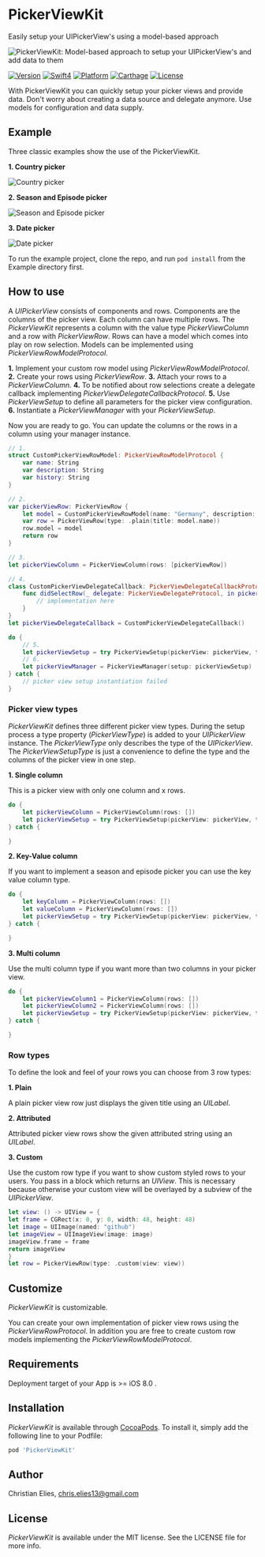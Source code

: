 # PickerViewKit

Easily setup your UIPickerView's using a model-based approach

![PickerViewKit: Model-based approach to setup your UIPickerView's and add data to them](https://github.com/crelies/PickerViewKit/blob/develop/docs/picker.png)

[![Version](https://img.shields.io/badge/version-Coming_soon-green.svg?longCache=true&style=flat-square)](http://cocoapods.org/pods/PickerViewKit)
[![Swift4](https://img.shields.io/badge/swift4-compatible-orange.svg?longCache=true&style=flat-square)](https://developer.apple.com/swift)
[![Platform](https://img.shields.io/badge/platform-iOS-lightgrey.svg?longCache=true&style=flat-square)](https://www.apple.com/de/ios)
[![Carthage](https://img.shields.io/badge/carthage-compatible-green.svg?longCache=true&style=flat-square)](https://github.com/Carthage/Carthage)
[![License](https://img.shields.io/badge/license-MIT-lightgrey.svg?longCache=true&style=flat-square)](https://en.wikipedia.org/wiki/MIT_License)

With PickerViewKit you can quickly setup your picker views and provide data. Don't worry about creating a data source and delegate anymore. Use models for configuration and data supply.

## Example

Three classic examples show the use of the PickerViewKit.

**1. Country picker**

![Country picker](https://github.com/crelies/PickerViewKit/blob/develop/docs/country%20picker.gif)

**2. Season and Episode picker**

![Season and Episode picker](https://github.com/crelies/PickerViewKit/blob/develop/docs/season%20picker.gif)

**3. Date picker**

![Date picker](https://github.com/crelies/PickerViewKit/blob/develop/docs/date%20picker.gif)

To run the example project, clone the repo, and run `pod install` from the Example directory first.

## How to use

A *UIPickerView* consists of components and rows. Components are the columns of the picker view. Each column can have multiple rows.
The *PickerViewKit* represents a column with the value type *PickerViewColumn* and a row with *PickerViewRow*.
Rows can have a model which comes into play on row selection. Models can be implemented using *PickerViewRowModelProtocol*.

**1.** Implement your custom row model using *PickerViewRowModelProtocol*.
**2.** Create your rows using *PickerViewRow*.
**3.** Attach your rows to a *PickerViewColumn*.
**4.** To be notified about row selections create a delegate callback implementing *PickerViewDelegateCallbackProtocol*.
**5.** Use *PickerViewSetup* to define all parameters for the picker view configuration.
**6.** Instantiate a *PickerViewManager* with your *PickerViewSetup*.

Now you are ready to go. You can update the columns or the rows in a column using your manager instance.

```swift
// 1.
struct CustomPickerViewRowModel: PickerViewRowModelProtocol {
	var name: String
	var description: String
	var history: String
}

// 2.
var pickerViewRow: PickerViewRow {
	let model = CustomPickerViewRowModel(name: "Germany", description: "The Republic of Germany", history: "Germany has a long history ...")
	var row = PickerViewRow(type: .plain(title: model.name))
	row.model = model
	return row
}

// 3.
let pickerViewColumn = PickerViewColumn(rows: [pickerViewRow])

// 4.
class CustomPickerViewDelegateCallback: PickerViewDelegateCallbackProtocol {
	func didSelectRow(_ delegate: PickerViewDelegateProtocol, in pickerView: UIPickerView, row: PickerViewRowProtocol, rowModels: [PickerViewRowModelProtocol]?) {
		// implementation here
	}
}
let pickerViewDelegateCallback = CustomPickerViewDelegateCallback()

do {
	// 5.
	let pickerViewSetup = try PickerViewSetup(pickerView: pickerView, type: .single(column: pickerViewColumn), callback: pickerViewDelegateCallback)
	// 6.
	let pickerViewManager = PickerViewManager(setup: pickerViewSetup)
} catch {
	// picker view setup instantiation failed
}
```

### Picker view types ###

*PickerViewKit* defines three different picker view types. During the setup process a type property (*PickerViewType*) is added to your *UIPickerView* instance.
The *PickerViewType* only describes the type of the *UIPickerView*.
The *PickerViewSetupType* is just a convenience to define the type and the columns of the picker view in one step.

**1. Single column**

This is a picker view with only one column and x rows.

```swift
do {
	let pickerViewColumn = PickerViewColumn(rows: [])
	let pickerViewSetup = try PickerViewSetup(pickerView: pickerView, type: .single(column: pickerViewColumn))
} catch {

}
```

**2. Key-Value column**

If you want to implement a season and episode picker you can use the key value column type.

```swift
do {
	let keyColumn = PickerViewColumn(rows: [])
	let valueColumn = PickerViewColumn(rows: [])
	let pickerViewSetup = try PickerViewSetup(pickerView: pickerView, type: .keyValue(columns: [keyColumn, valueColumn]))
} catch {

}
```

**3. Multi column**

Use the multi column type if you want more than two columns in your picker view.

```swift
do {
	let pickerViewColumn1 = PickerViewColumn(rows: [])
	let pickerViewColumn2 = PickerViewColumn(rows: [])
	let pickerViewSetup = try PickerViewSetup(pickerView: pickerView, type: .multi(columns: [pickerViewColumn1, pickerViewColumn2]))
} catch {

}
```

### Row types ###

To define the look and feel of your rows you can choose from 3 row types:

**1. Plain**

A plain picker view row just displays the given title using an *UILabel*.

**2. Attributed**

Attributed picker view rows show the given attributed string using an *UILabel*.

**3. Custom**

Use the custom row type if you want to show custom styled rows to your users.
You pass in a block which returns an *UIView*. This is necessary because otherwise your custom view will be overlayed by a subview of the *UIPickerView*.

```swift
let view: () -> UIView = {
let frame = CGRect(x: 0, y: 0, width: 48, height: 48)
let image = UIImage(named: "github")
let imageView = UIImageView(image: image)
imageView.frame = frame
return imageView
}
let row = PickerViewRow(type: .custom(view: view))
```

## Customize

*PickerViewKit* is customizable.

You can create your own implementation of picker view rows using the *PickerViewRowProtocol*.
In addition you are free to create custom row models implementing the *PickerViewRowModelProtocol*.

## Requirements

Deployment target of your App is >= iOS 8.0 .

## Installation

*PickerViewKit* is available through [CocoaPods](http://cocoapods.org). To install
it, simply add the following line to your Podfile:

```ruby
pod 'PickerViewKit'
```

## Author

Christian Elies, chris.elies13@gmail.com

## License

*PickerViewKit* is available under the MIT license. See the LICENSE file for more info.
